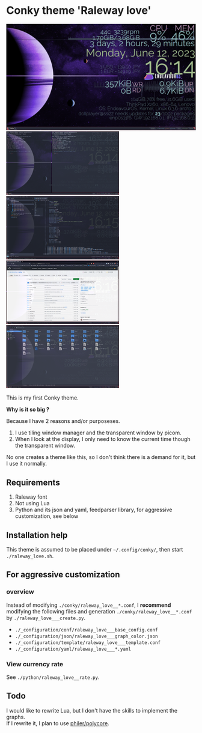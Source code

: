 # Conky theme 'Raleway love'

<img src="./EndeavourOS_Qtile_2023-06-12_16-14-33.png" width=600><br clear="all" />
<img src="./EndeavourOS_Qtile_2023-06-12_16-14-54.png" width=300>
<img src="./EndeavourOS_Qtile_2023-06-12_16-15-58.png" width=300><br clear="all" />
<img src="./EndeavourOS_Qtile_2023-06-12_16-16-36.png" width=300>
<img src="./EndeavourOS_Qtile_2023-06-12_16-16-59.png" width=300>

This is my first Conky theme.

__Why is it so big ?__

Because I have 2 reasons and/or purposeses.

1. I use tiling window manager and the transparent window by picom.
2. When I look at the display, I only need to know the current time though the transparent window.

No one creates a theme like this, so I don't think there is a demand for it, but I use it normally.

## Requirements

1. Raleway font
2. Not using Lua
3. Python and its json and yaml, feedparser library, for aggressive customization, see below

## Installation help

This theme is assumed to be placed under `~/.config/conky/`, then start `./raleway_love.sh`.

## For aggressive customization

### overview

Instead of modifying `./conky/raleway_love__*.conf`, I **recommend** modifying the following files and generation `./conky/raleway_love__*.conf` by `./raleway_love___create.py`.

- `./_configuration/conf/raleway_love___base_config.conf`
- `./_configuration/json/raleway_love___graph_color.json`
- `./_configuration/template/raleway_love___template.conf`
- `./_configuration/yaml/raleway_love___*.yaml`

### View currency rate

See `./python/raleway_love__rate.py`.

## Todo

I would like to rewrite Lua, but I don't have the skills to implement the graphs.  
If I rewrite it, I plan to use [philer/polycore](https://github.com/philer/polycore).


